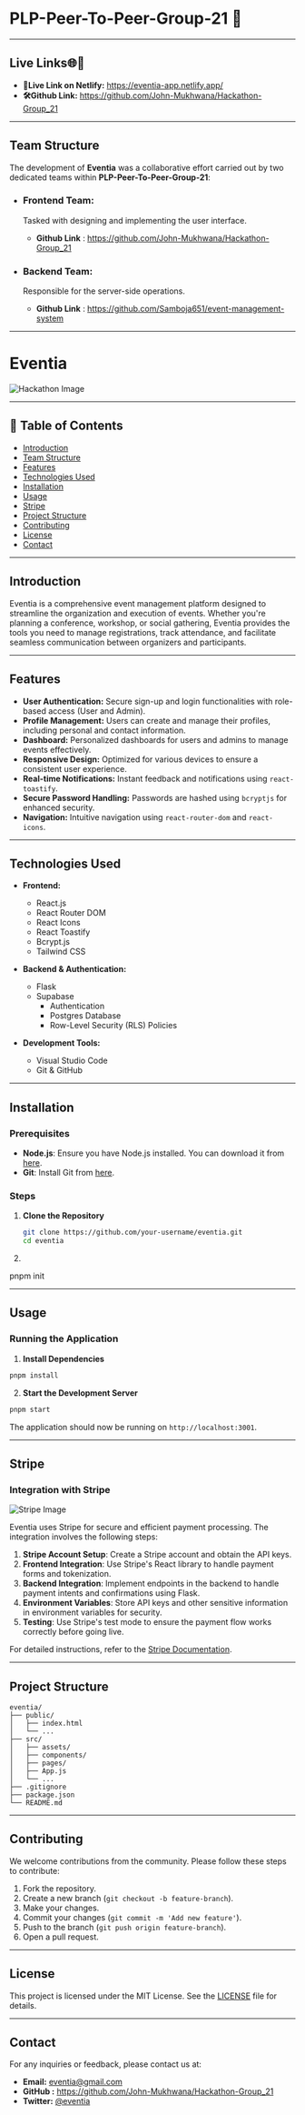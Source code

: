 # PLP-Peer-To-Peer-Group-21 :rocket: <br>


---
## Live Links🌐📶

- **🚀Live Link on Netlify:** https://eventia-app.netlify.app/  
- **🛠️Github Link:** https://github.com/John-Mukhwana/Hackathon-Group_21 

---

## Team Structure

The development of **Eventia** was a collaborative effort carried out by two dedicated teams within **PLP-Peer-To-Peer-Group-21**:

- ### Frontend Team:
  Tasked with designing and implementing the user interface.

  - **Github Link** : https://github.com/John-Mukhwana/Hackathon-Group_21 



- ### Backend Team:
  Responsible for the server-side operations.

  - **Github Link** : https://github.com/Samboja651/event-management-system

---

# Eventia

![Hackathon Image](./src/assets/1Capture.PNG)

---
## 📜 Table of Contents

- [Introduction](#introduction)
- [Team Structure](#team-structure)
- [Features](#features)
- [Technologies Used](#technologies-used)
- [Installation](#installation)
- [Usage](#usage)
- [Stripe](#stripe)
- [Project Structure](#project-structure)
- [Contributing](#contributing)
- [License](#license)
- [Contact](#contact)

--- 

## Introduction

Eventia is a comprehensive event management platform designed to streamline the organization and execution of events. Whether you're planning a conference, workshop, or social gathering, Eventia provides the tools you need to manage registrations, track attendance, and facilitate seamless communication between organizers and participants.

--- 

## Features

- **User Authentication:** Secure sign-up and login functionalities with role-based access (User and Admin).
- **Profile Management:** Users can create and manage their profiles, including personal and contact information.
- **Dashboard:** Personalized dashboards for users and admins to manage events effectively.
- **Responsive Design:** Optimized for various devices to ensure a consistent user experience.
- **Real-time Notifications:** Instant feedback and notifications using `react-toastify`.
- **Secure Password Handling:** Passwords are hashed using `bcryptjs` for enhanced security.
- **Navigation:** Intuitive navigation using `react-router-dom` and `react-icons`.

---

## Technologies Used

- **Frontend:**
  - React.js
  - React Router DOM
  - React Icons
  - React Toastify
  - Bcrypt.js
  - Tailwind CSS

- **Backend & Authentication:**
  - Flask
  - Supabase
    - Authentication
    - Postgres Database
    - Row-Level Security (RLS) Policies

- **Development Tools:**
  - Visual Studio Code
  - Git & GitHub

--- 

## Installation

### Prerequisites

- **Node.js**: Ensure you have Node.js installed. You can download it from [here](https://nodejs.org/).
- **Git**: Install Git from [here](https://git-scm.com/).

### Steps

1. **Clone the Repository**

   ```bash
   git clone https://github.com/your-username/eventia.git
   cd eventia

2.  ```bash
   pnpm init
  
---

## Usage 

### Running the Application

1. **Install Dependencies**

  ```bash
  pnpm install
  ```

2. **Start the Development Server**

  ```bash
  pnpm start
  ```

  The application should now be running on `http://localhost:3001`.

--- 

## Stripe
### Integration with Stripe

![Stripe Image](./src/assets/Stripe.PNG)

Eventia uses Stripe for secure and efficient payment processing. The integration involves the following steps:

1. **Stripe Account Setup**: Create a Stripe account and obtain the API keys.
2. **Frontend Integration**: Use Stripe's React library to handle payment forms and tokenization.
3. **Backend Integration**: Implement endpoints in the backend to handle payment intents and confirmations using Flask.
4. **Environment Variables**: Store API keys and other sensitive information in environment variables for security.
5. **Testing**: Use Stripe's test mode to ensure the payment flow works correctly before going live.

For detailed instructions, refer to the [Stripe Documentation](https://stripe.com/docs).

--- 

## Project Structure

```plaintext
eventia/
├── public/
│   ├── index.html
│   └── ...
├── src/
│   ├── assets/
│   ├── components/
│   ├── pages/
│   ├── App.js
│   └── ...
├── .gitignore
├── package.json
└── README.md
```
---

## Contributing

We welcome contributions from the community. Please follow these steps to contribute:

1. Fork the repository.
2. Create a new branch (`git checkout -b feature-branch`).
3. Make your changes.
4. Commit your changes (`git commit -m 'Add new feature'`).
5. Push to the branch (`git push origin feature-branch`).
6. Open a pull request.

---

## License

This project is licensed under the MIT License. See the [LICENSE](LICENSE) file for details.

---

## Contact

For any inquiries or feedback, please contact us at:

- **Email:** eventia@gmail.com
- **GitHub :** https://github.com/John-Mukhwana/Hackathon-Group_21
- **Twitter:** [@eventia](https://twitter.com/eventia)
